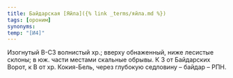 ```yaml
---
title: Байдарская [Яйла]({% link _terms/яйла.md %})
tags: [ороним]
synonyms:
temp: "[И4]"
---
```


Изогнутый В-СЗ волнистый хр.; вверху обнаженный, ниже лесистые склоны; в юж.
части местами скальные обрывы. К З от Байдарских Ворот, к В от хр. Кокия-Бель,
через глубокую седловину – байдар – РПН.
